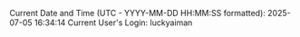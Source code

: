 Current Date and Time (UTC - YYYY-MM-DD HH:MM:SS formatted): 2025-07-05 16:34:14
Current User's Login: luckyaiman
